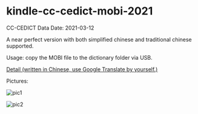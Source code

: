 # kindle-cc-cedict-mobi-2021

CC-CEDICT Data Date: 2021-03-12

A near perfect version with both simplified chinese and traditional chinese supported.

Usage: copy the MOBI file to the dictionary folder via USB.

[Detail (written in Chinese, use Google Translate by yourself.)](https://www.bilibili.com/read/cv10270113)

Pictures:

![pic1](https://i.ibb.co/hVgThmX/1.jpg)

![pic2](https://i.ibb.co/x7Rhcxk/2.jpg)
